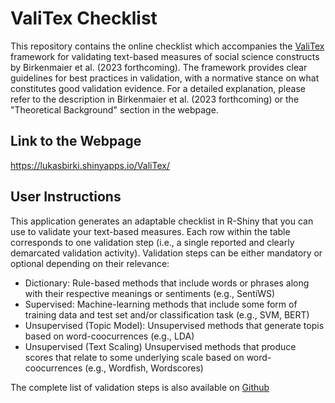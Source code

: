 # ValiTex Checklist 
This repository contains the online checklist which accompanies the [ValiTex](https://lukasbirki.shinyapps.io/ValiTex/) framework for validating text-based measures of social science constructs by Birkenmaier et al. (2023 forthcoming). The framework provides clear guidelines for best practices in validation, with a normative stance on what constitutes good validation evidence. For a detailed explanation, please refer to the description in Birkenmaier et al. (2023 forthcoming) or the "Theoretical Background" section in the webpage.

## Link to the Webpage
https://lukasbirki.shinyapps.io/ValiTex/

## User Instructions
This application generates an adaptable checklist in R-Shiny that you can use to validate your text-based measures. Each row within the table corresponds to one validation step (i.e., a single reported and clearly demarcated validation activity). Validation steps can be either mandatory or optional depending on their relevance:

- Dictionary: Rule-based methods that include words or phrases along with their respective meanings or sentiments (e.g., SentiWS)
- Supervised: Machine-learning methods that include some form of training data and test set and/or classification task (e.g., SVM, BERT)
- Unsupervised (Topic Model): Unsupervised methods that generate topis based on word-coocurrences (e.g., LDA)
- Unsupervised (Text Scaling) Unsupervised methods that produce scores that relate to some underlying scale based on word-coocurrences (e.g., Wordfish, Wordscores)

The complete list of validation steps is also available on [Github](https://github.com/lukasbirki/ValiTex-Checklist/tree/main/data)

